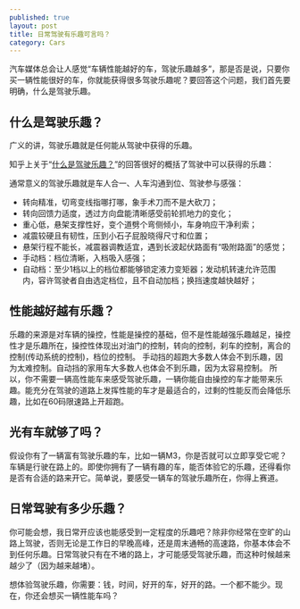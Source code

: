 ```yaml
---
published: true
layout: post
title: 日常驾驶有乐趣可言吗？
category: Cars
---
```


汽车媒体总会让人感觉“车辆性能越好的车，驾驶乐趣越多”，那是否是说，只要你买一辆性能很好的车，你就能获得很多驾驶乐趣呢？要回答这个问题，我们首先要明确，什么是驾驶乐趣。

## 什么是驾驶乐趣？

广义的讲，驾驶乐趣就是任何能从驾驶中获得的乐趣。

知乎上关于“[什么是驾驶乐趣？](https://www.zhihu.com/question/29295988/answer/48392821)”的回答很好的概括了驾驶中可以获得的乐趣：

通常意义的驾驶乐趣就是车人合一、人车沟通到位、驾驶参与感强：

- 转向精准，切弯变线指哪打哪，象手术刀而不是大砍刀；
- 转向回馈力适度，透过方向盘能清晰感受前轮抓地力的变化；
- 重心低，悬架支撑性好，变个道劈个弯侧倾小，车身响应干净利索；
- 减震较硬且有韧性，压到小石子屁股晓得尺寸和位置；
- 悬架行程不能长，减震器调教适宜，遇到长波起伏路面有“吸附路面”的感觉；
- 手动档：档位清晰，入档吸入感强；
- 自动档：至少1档以上的档位都能够锁定液力变矩器；发动机转速允许范围内，容许驾驶者自由选定档位，且不自动加档；换挡速度越快越好；

## 性能越好越有乐趣？

乐趣的来源是对车辆的操控，性能是操控的基础，但不是性能越强乐趣越足，操控性才是乐趣所在，操控性体现出对油门的控制，转向的控制，刹车的控制，离合的控制(传动系统的控制)，档位的控制。
手动挡的超跑大多数人体会不到乐趣，因为太难控制。自动挡的家用车大多数人也体会不到乐趣，因为太容易控制。
所以，你不需要一辆高性能车来感受驾驶乐趣，一辆你能自由操控的车才能带来乐趣。能充分在驾驶的道路上发挥性能的车才是最适合的，过剩的性能反而会降低乐趣，比如在60码限速路上开超跑。

## 光有车就够了吗？
假设你有了一辆富有驾驶乐趣的车，比如一辆M3，你是否就可以立即享受它呢？
车辆是行驶在路上的。即使你拥有了一辆有趣的车，能否体验它的乐趣，还得看你是否有合适的路来开它。简单说，要感受一辆车的驾驶乐趣所在，你得上赛道。

## 日常驾驶有多少乐趣？
你可能会想，我日常开应该也能感受到一定程度的乐趣吧？除非你经常在空旷的山路上驾驶，否则无论是工作日的早晚高峰，还是周末通畅的高速路，你基本体会不到任何乐趣。日常驾驶只有在不堵的路上，才可能感受驾驶乐趣，而这种时候越来越少了（因为越来越堵）。

想体验驾驶乐趣，你需要：钱，时间，好开的车，好开的路。一个都不能少。现在，你还会想买一辆性能车吗？
